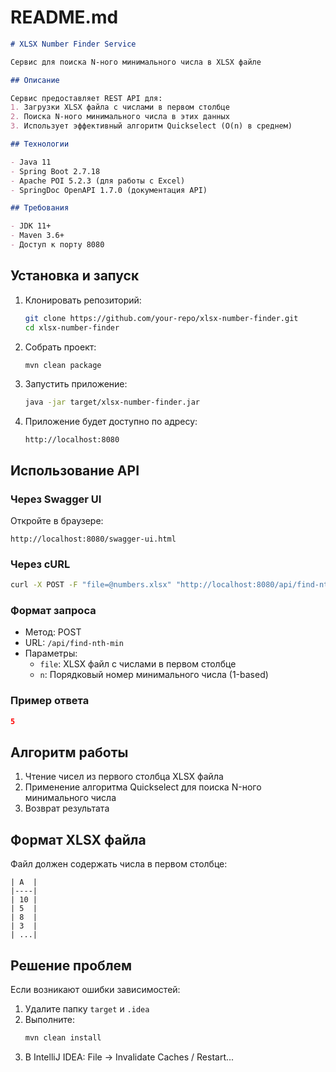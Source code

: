 # README.md

```markdown
# XLSX Number Finder Service

Сервис для поиска N-ного минимального числа в XLSX файле

## Описание

Сервис предоставляет REST API для:
1. Загрузки XLSX файла с числами в первом столбце
2. Поиска N-ного минимального числа в этих данных
3. Использует эффективный алгоритм Quickselect (O(n) в среднем)

## Технологии

- Java 11
- Spring Boot 2.7.18
- Apache POI 5.2.3 (для работы с Excel)
- SpringDoc OpenAPI 1.7.0 (документация API)

## Требования

- JDK 11+
- Maven 3.6+
- Доступ к порту 8080
   ```
## Установка и запуск

1. Клонировать репозиторий:
   ```bash
   git clone https://github.com/your-repo/xlsx-number-finder.git
   cd xlsx-number-finder


2. Собрать проект:
   ```bash
   mvn clean package
   ```

3. Запустить приложение:
   ```bash
   java -jar target/xlsx-number-finder.jar
   ```

4. Приложение будет доступно по адресу:
   ```
   http://localhost:8080
   ```

## Использование API

### Через Swagger UI
Откройте в браузере:
```
http://localhost:8080/swagger-ui.html
```

### Через cURL
```bash
curl -X POST -F "file=@numbers.xlsx" "http://localhost:8080/api/find-nth-min?n=3"
```

### Формат запроса
- Метод: POST
- URL: `/api/find-nth-min`
- Параметры:
    - `file`: XLSX файл с числами в первом столбце
    - `n`: Порядковый номер минимального числа (1-based)

### Пример ответа
```json
5
```

## Алгоритм работы

1. Чтение чисел из первого столбца XLSX файла
2. Применение алгоритма Quickselect для поиска N-ного минимального числа
3. Возврат результата

## Формат XLSX файла

Файл должен содержать числа в первом столбце:
```
| A  |
|----|
| 10 |
| 5  |
| 8  |
| 3  |
| ...|
```

## Решение проблем

Если возникают ошибки зависимостей:
1. Удалите папку `target` и `.idea`
2. Выполните:
   ```bash
   mvn clean install
   ```
3. В IntelliJ IDEA: File → Invalidate Caches / Restart...
